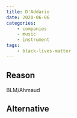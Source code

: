 ```yaml
---
title: D'Addario
date: 2020-06-06
categories:
    - companies
    - music
    - instrument
tags:
    - black-lives-matter
---
```


## Reason
BLM/Ahmaud

## Alternative


